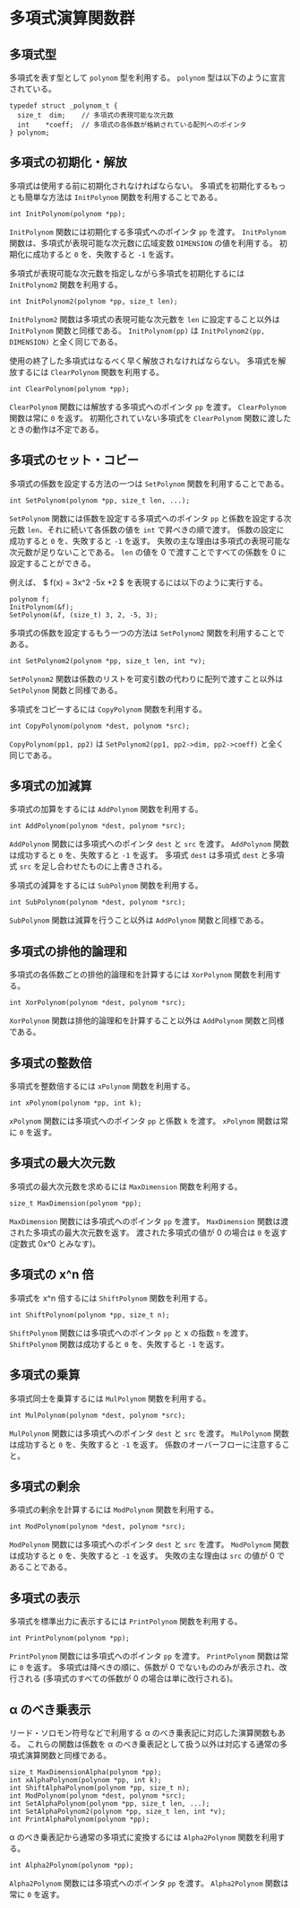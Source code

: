 多項式演算関数群
================

多項式型
--------

多項式を表す型として `polynom` 型を利用する。
`polynom` 型は以下のように宣言されている。

    typedef struct _polynom_t {
      size_t  dim;    // 多項式の表現可能な次元数
      int    *coeff;  // 多項式の各係数が格納されている配列へのポインタ
    } polynom;


多項式の初期化・解放
--------------------

多項式は使用する前に初期化されなければならない。
多項式を初期化するもっとも簡単な方法は `InitPolynom` 関数を利用することである。

    int InitPolynom(polynom *pp);

`InitPolynom` 関数には初期化する多項式へのポインタ `pp` を渡す。
`InitPolynom` 関数は、多項式が表現可能な次元数に広域変数 `DIMENSION`
の値を利用する。
初期化に成功すると `0` を、失敗すると `-1` を返す。

多項式が表現可能な次元数を指定しながら多項式を初期化するには `InitPolynom2`
 関数を利用する。

    int InitPolynom2(polynom *pp, size_t len);

`InitPolynom2` 関数は多項式の表現可能な次元数を `len` に設定すること以外は
`InitPolynom` 関数と同様である。
`InitPolynom(pp)` は `InitPolynom2(pp, DIMENSION)` と全く同じである。

使用の終了した多項式はなるべく早く解放されなければならない。
多項式を解放するには `ClearPolynom` 関数を利用する。

    int ClearPolynom(polynom *pp);

`ClearPolynom` 関数には解放する多項式へのポインタ `pp` を渡す。
`ClearPolynom` 関数は常に `0` を返す。
初期化されていない多項式を `ClearPolynom` 関数に渡したときの動作は不定である。


多項式のセット・コピー
----------------------

多項式の係数を設定する方法の一つは `SetPolynom` 関数を利用することである。

    int SetPolynom(polynom *pp, size_t len, ...);

`SetPolynom` 関数には係数を設定する多項式へのポインタ `pp`
と係数を設定する次元数 `len`、それに続いて各係数の値を `int`
で昇べきの順で渡す。
係数の設定に成功すると `0` を、失敗すると `-1` を返す。
失敗の主な理由は多項式の表現可能な次元数が足りないことである。
`len` の値を 0 で渡すことですべての係数を 0 に設定することができる。

例えば、 $ f(x) = 3x^2 -5x +2 $ を表現するには以下のように実行する。

    polynom f;
    InitPolynom(&f);
    SetPolynom(&f, (size_t) 3, 2, -5, 3);

多項式の係数を設定するもう一つの方法は `SetPolynom2` 関数を利用することである。

    int SetPolynom2(polynom *pp, size_t len, int *v);

`SetPolynom2` 関数は係数のリストを可変引数の代わりに配列で渡すこと以外は
`SetPolynom` 関数と同様である。

多項式をコピーするには `CopyPolynom` 関数を利用する。

    int CopyPolynom(polynom *dest, polynom *src);

`CopyPolynom(pp1, pp2)` は `SetPolynom2(pp1, pp2->dim, pp2->coeff)`
と全く同じである。


多項式の加減算
--------------

多項式の加算をするには `AddPolynom` 関数を利用する。

    int AddPolynom(polynom *dest, polynom *src);

`AddPolynom` 関数には多項式へのポインタ `dest` と `src` を渡す。
`AddPolynom` 関数は成功すると `0` を、失敗すると `-1` を返す。
多項式 `dest` は多項式 `dest` と多項式 `src` を足し合わせたものに上書きされる。

多項式の減算をするには `SubPolynom` 関数を利用する。

    int SubPolynom(polynom *dest, polynom *src);

`SubPolynom` 関数は減算を行うこと以外は `AddPolynom` 関数と同様である。


多項式の排他的論理和
--------------------

多項式の各係数ごとの排他的論理和を計算するには `XorPolynom` 関数を利用する。

    int XorPolynom(polynom *dest, polynom *src);

`XorPolynom` 関数は排他的論理和を計算すること以外は `AddPolynom`
関数と同様である。


多項式の整数倍
--------------

多項式を整数倍するには `xPolynom` 関数を利用する。

    int xPolynom(polynom *pp, int k);

`xPolynom` 関数には多項式へのポインタ `pp` と係数 `k` を渡す。
`xPolynom` 関数は常に `0` を返す。


多項式の最大次元数
------------------

多項式の最大次元数を求めるには `MaxDimension` 関数を利用する。

    size_t MaxDimension(polynom *pp);

`MaxDimension` 関数には多項式へのポインタ `pp` を渡す。
`MaxDimension` 関数は渡された多項式の最大次元数を返す。
渡された多項式の値が 0 の場合は `0` を返す (定数式 0x^0 とみなす)。


多項式の x^n 倍
---------------

多項式を x^n 倍するには `ShiftPolynom` 関数を利用する。

    int ShiftPolynom(polynom *pp, size_t n);

`ShiftPolynom` 関数には多項式へのポインタ `pp` と x の指数 `n` を渡す。
`ShiftPolynom` 関数は成功すると `0` を、失敗すると `-1` を返す。


多項式の乗算
------------

多項式同士を乗算するには `MulPolynom` 関数を利用する。

    int MulPolynom(polynom *dest, polynom *src);

`MulPolynom` 関数には多項式へのポインタ `dest` と `src` を渡す。
`MulPolynom` 関数は成功すると `0` を、失敗すると `-1` を返す。
係数のオーバーフローに注意すること。


多項式の剰余
------------

多項式の剰余を計算するには `ModPolynom` 関数を利用する。

    int ModPolynom(polynom *dest, polynom *src);

`ModPolynom` 関数には多項式へのポインタ `dest` と `src` を渡す。
`ModPolynom` 関数は成功すると `0` を、失敗すると `-1` を返す。
失敗の主な理由は `src` の値が 0 であることである。


多項式の表示
------------

多項式を標準出力に表示するには `PrintPolynom` 関数を利用する。

    int PrintPolynom(polynom *pp);

`PrintPolynom` 関数には多項式へのポインタ `pp` を渡す。
`PrintPolynom` 関数は常に `0` を返す。
多項式は降べきの順に、係数が 0 でないもののみが表示され、改行される
(多項式のすべての係数が 0 の場合は単に改行される)。


α のべき乗表示
--------------

リード・ソロモン符号などで利用する α のべき乗表記に対応した演算関数もある。
これらの関数は係数を α
のべき乗表記として扱う以外は対応する通常の多項式演算関数と同様である。

    size_t MaxDimensionAlpha(polynom *pp);
    int xAlphaPolynom(polynom *pp, int k);
    int ShiftAlphaPolynom(polynom *pp, size_t n);
    int ModPolynom(polynom *dest, polynom *src);
    int SetAlphaPolynom(polynom *pp, size_t len, ...);
    int SetAlphaPolynom2(polynom *pp, size_t len, int *v);
    int PrintAlphaPolynom(polynom *pp);

α のべき乗表記から通常の多項式に変換するには `Alpha2Polynom` 関数を利用する。

    int Alpha2Polynom(polynom *pp);

`Alpha2Polynom` 関数には多項式へのポインタ `pp` を渡す。
`Alpha2Polynom` 関数は常に `0` を返す。
